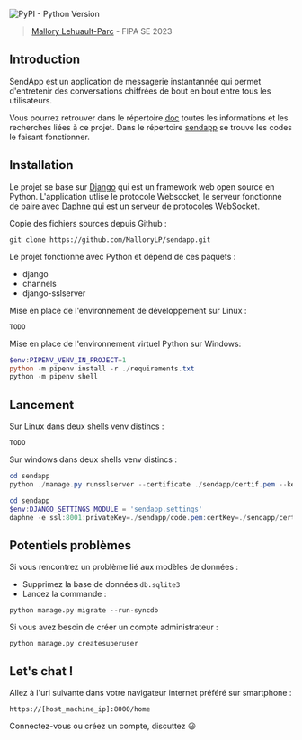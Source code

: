 ![PyPI - Python Version](https://img.shields.io/pypi/pyversions/Django?color=g)

> [Mallory Lehuault-Parc](https://github.com/MalloryLP) - FIPA SE 2023

## Introduction

SendApp est un application de messagerie instantannée qui permet d'entretenir des conversations chiffrées de bout en bout entre tous les utilisateurs.  

Vous pourrez retrouver dans le répertoire [doc](https://github.com/MalloryLP/sendapp/tree/main/doc) toutes les informations et les recherches liées à ce projet. Dans le répertoire [sendapp](https://github.com/MalloryLP/sendapp/tree/main/sendapp) se trouve les codes le faisant fonctionner. 

## Installation

Le projet se base sur [Django](https://www.djangoproject.com/) qui est un framework web open source en Python. L'application utlise le protocole Websocket, le serveur fonctionne de paire avec [Daphne](https://github.com/django/daphne) qui est un serveur de protocoles WebSocket.

Copie des fichiers sources depuis Github :
```
git clone https://github.com/MalloryLP/sendapp.git
```

Le projet fonctionne avec Python et dépend de ces paquets :
- django
- channels
- django-sslserver

Mise en place de l'environnement de développement sur Linux :
```shell
TODO
```

Mise en place de l'environnement virtuel Python sur Windows:
```powershell
$env:PIPENV_VENV_IN_PROJECT=1
python -m pipenv install -r ./requirements.txt
python -m pipenv shell
```

## Lancement

Sur Linux dans deux shells venv distincs :
```shell
TODO
```

Sur windows dans deux shells venv distincs :
```powershell
cd sendapp
python ./manage.py runsslserver --certificate ./sendapp/certif.pem --key ./sendapp/code.pem 0.0.0.0:8000
```

```powershell
cd sendapp
$env:DJANGO_SETTINGS_MODULE = 'sendapp.settings'
daphne -e ssl:8001:privateKey=./sendapp/code.pem:certKey=./sendapp/certif.pem sendapp.asgi:application
```

## Potentiels problèmes

Si vous rencontrez un problème lié aux modèles de données :
- Supprimez la base de données `db.sqlite3`
- Lancez la commande :
```shell
python manage.py migrate --run-syncdb
```

Si vous avez besoin de créer un compte administrateur :
```shell
python manage.py createsuperuser
```

## Let's chat !

Allez à l'url suivante dans votre navigateur internet préféré sur smartphone :

```url
https://[host_machine_ip]:8000/home
```

Connectez-vous ou créez un compte, discuttez :smiley: